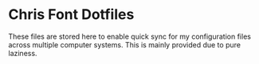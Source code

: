 Chris Font Dotfiles
=====
These files are stored here to enable quick sync for my configuration files
across multiple computer systems. This is mainly provided due to pure laziness.
